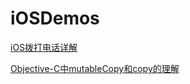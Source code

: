 # iOSDemos
[iOS拨打电话详解](https://www.jianshu.com/p/589609124c97)

[Objective-C中mutableCopy和copy的理解](https://www.jianshu.com/p/349dc0810584)
